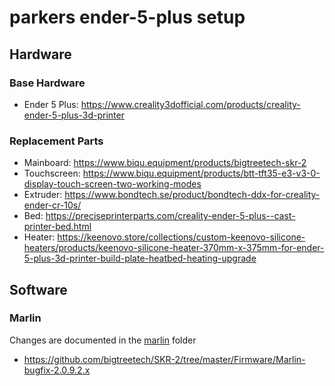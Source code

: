 # parkers ender-5-plus setup

## Hardware
### Base Hardware
* Ender 5 Plus: https://www.creality3dofficial.com/products/creality-ender-5-plus-3d-printer

### Replacement Parts
* Mainboard: https://www.biqu.equipment/products/bigtreetech-skr-2
* Touchscreen: https://www.biqu.equipment/products/btt-tft35-e3-v3-0-display-touch-screen-two-working-modes
* Extruder: https://www.bondtech.se/product/bondtech-ddx-for-creality-ender-cr-10s/
* Bed: https://preciseprinterparts.com/creality-ender-5-plus--cast-printer-bed.html
* Heater: https://keenovo.store/collections/custom-keenovo-silicone-heaters/products/keenovo-silicone-heater-370mm-x-375mm-for-ender-5-plus-3d-printer-build-plate-heatbed-heating-upgrade

## Software
### Marlin
Changes are documented in the [marlin](marlin/) folder
* https://github.com/bigtreetech/SKR-2/tree/master/Firmware/Marlin-bugfix-2.0.9.2.x